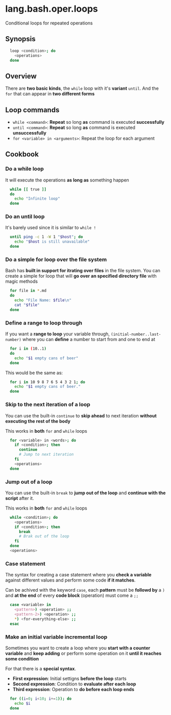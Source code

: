 # lang.bash.oper.loops

Conditional loops for repeated operations

## Synopsis

```bash
  loop <condition>; do
    <operations>
  done
```

## Overview

There are **two basic kinds**, the `while` loop with it's **variant** `until`.
And the `for` that can appear in **two different forms**

## Loop commands

- `while <command>`: **Repeat** so long **as** command is executed **successfully**
- `until <command>`: **Repeat** so long **as** command is executed **unsuccessfully**
- `for <variable> in <arguments>`: Repeat the loop for each argument

## Cookbook

### Do a while loop

It will execute the operations **as long as** something happen

```bash
  while [[ true ]]
  do
    echo "Infinite loop"
  done
```

### Do an until loop

It's barely used since it is similar to `while !`

```bash
  until ping -c 1 -W 1 "$host"; do
    echo "$host is still unavailable"
  done
```

### Do a simple for loop over the file system

Bash has **built in support for itrating over files** in the file system. You can
create a simple for loop that will **go over an specified directory file** with
magic methods

```sh
  for file in *.md
  do
    echo "File Name: $file\n"
    cat "$file"
  done
```

### Define a range to loop through

If you want a **range to loop** your variable through,
`(initial-number..last-number)` where you can **define** a number to start from
and one to end at

```bash
  for i in (10..1)
  do
    echo "$1 empty cans of beer"
  done
```

This would be the same as:

```bash
  for i in 10 9 8 7 6 5 4 3 2 1; do
    echo "$1 empty cans of beer."
  done
```

### Skip to the next iteration of a loop

You can use the built-in `continue` to **skip ahead** to next iteration
**without executing the rest of the body**

This works in **both** `for` and `while` loops

```bash
  for <variable> in <words>; do
    if <condition>; then
      continue
      # Jump to next iteration
    fi
    <operations>
  done
```

### Jump out of a loop

You can use the built-in `break` to **jump out of the loop** and **continue
with the script** after it.

This works in **both** `for` and `while` loops

```bash
  while <condition>; do
    <operations>
    if <condition>; then
      break
      # Brak out of the loop
    fi
  done
  <operations>
```

### Case statement

The syntax for creating a case statement where you **check a variable** against
different values and perform some code **if it matches**.

Can be achived with the keyword `case`, each **pattern** must be **followd by**
a `)` and **at the end** of every **code block** (operation) must come a `;;`

```bash
  case <variable> in
    <pattern>) <operation> ;;
    <pattern-2>) <operation> ;;
    *) <for-everything-else> ;;
  esac
```

### Make an initial variable incremental loop

Sometimes you want to create a loop where you **start with a counter variable**
and **keep adding** or perform some operation on it **until it reaches some
condition**

For that there is a **special syntax**.

- **First expression**: Initial settigns **before the loop** starts
- **Second expression**: Condition to **evaluate after each loop**
- **Third expression**: Operation to **do before each loop ends**

```bash
  for ((i=0; i<10; i+=1)); do
    echo $i
  done
```
